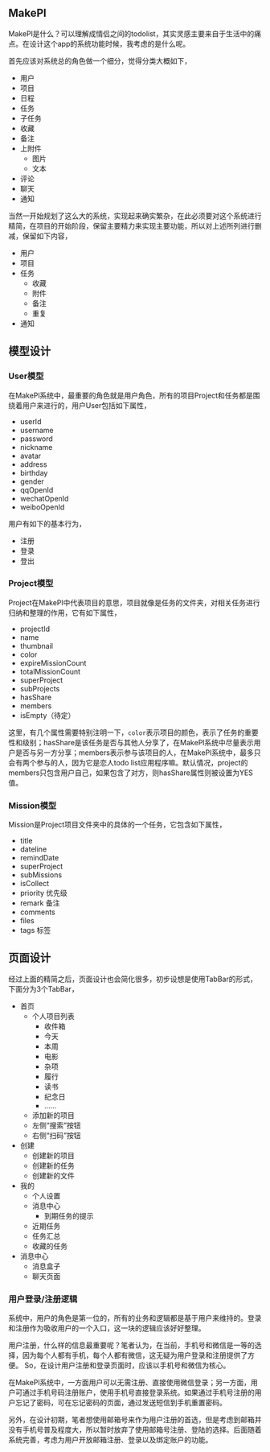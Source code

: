 ## MakePl
MakePl是什么？可以理解成情侣之间的todolist，其实灵感主要来自于生活中的痛点。在设计这个app的系统功能时候，我考虑的是什么呢。

首先应该对系统总的角色做一个细分，觉得分类大概如下，

- 用户
- 项目
- 日程
- 任务
- 子任务
- 收藏
- 备注
- 上附件
	- 图片
	- 文本
- 评论
- 聊天
- 通知

当然一开始规划了这么大的系统，实现起来确实繁杂，在此必须要对这个系统进行精简，在项目的开始阶段，保留主要精力来实现主要功能，所以对上述所列进行删减，保留如下内容，

- 用户
- 项目
- 任务
	- 收藏
	- 附件
	- 备注
	- 重复
- 通知


	
## 模型设计

### User模型
在MakePl系统中，最重要的角色就是用户角色，所有的项目Project和任务都是围绕着用户来进行的，用户User包括如下属性，

- userId
- username
- password
- nickname
- avatar
- address
- birthday
- gender
- qqOpenId
- wechatOpenId
- weiboOpenId

用户有如下的基本行为，

- 注册
- 登录
- 登出

### Project模型
Project在MakePl中代表项目的意思，项目就像是任务的文件夹，对相关任务进行归纳和整理的作用，它有如下属性，
- projectId
- name
- thumbnail
- color
- expireMissionCount
- totalMissionCount
- superProject
- subProjects
- hasShare
- members
- isEmpty（待定）

这里，有几个属性需要特别注明一下，`color`表示项目的颜色，表示了任务的重要性和级别；hasShare是该任务是否与其他人分享了，在MakePl系统中尽量表示用户是否与另一方分享；members表示参与该项目的人，在MakePl系统中，最多只会有两个参与的人，因为它是恋人todo list应用程序嘛。默认情况，project的members只包含用户自己，如果包含了对方，则hasShare属性则被设置为YES值。

### Mission模型

Mission是Project项目文件夹中的具体的一个任务，它包含如下属性，

- title
- dateline
- remindDate
- superProject
- subMissions
- isCollect
- priority 优先级
- remark 备注
- comments
- files
- tags 标签


## 页面设计
经过上面的精简之后，页面设计也会简化很多，初步设想是使用TabBar的形式，下面分为3个TabBar，

- 首页
	- 个人项目列表
		- 收件箱
		- 今天
		- 本周
		- 电影
		- 杂项
		- 履行
		- 读书
		- 纪念日
		- ......
	- 添加新的项目
	- 左侧“搜索”按钮
	- 右侧“扫码”按钮
- 创建
	- 创建新的项目
	- 创建新的任务
	- 创建新的文件
- 我的
	- 个人设置
	- 消息中心
		- 到期任务的提示
	- 近期任务
	- 任务汇总
	- 收藏的任务
- 消息中心
	- 消息盒子
	- 聊天页面
	
### 用户登录/注册逻辑
系统中，用户的角色是第一位的，所有的业务和逻辑都是基于用户来维持的。登录和注册作为吸收用户的一个入口，这一块的逻辑应该好好整理。


用户注册，什么样的信息最重要呢？笔者认为，在当前，手机号和微信是一等的选择，因为每个人都有手机，每个人都有微信，这无疑为用户登录和注册提供了方便。
So，在设计用户注册和登录页面时，应该以手机号和微信为核心。

在MakePl系统中，一方面用户可以无需注册、直接使用微信登录；另一方面，用户可通过手机号码注册账户，使用手机号直接登录系统。如果通过手机号注册的用户忘记了密码，可在忘记密码的页面，通过发送短信到手机重置密码。

另外，在设计初期，笔者想使用邮箱号来作为用户注册的首选，但是考虑到邮箱并没有手机号普及程度大，所以暂时放弃了使用邮箱号注册、登陆的选择。后面随着系统完善，考虑为用户开放邮箱注册、登录以及绑定账户的功能。
